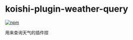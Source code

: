 # koishi-plugin-weather-query

[![npm](https://img.shields.io/npm/v/koishi-plugin-weather-query?style=flat-square)](https://www.npmjs.com/package/koishi-plugin-weather-query)

用来查询天气的插件捏
